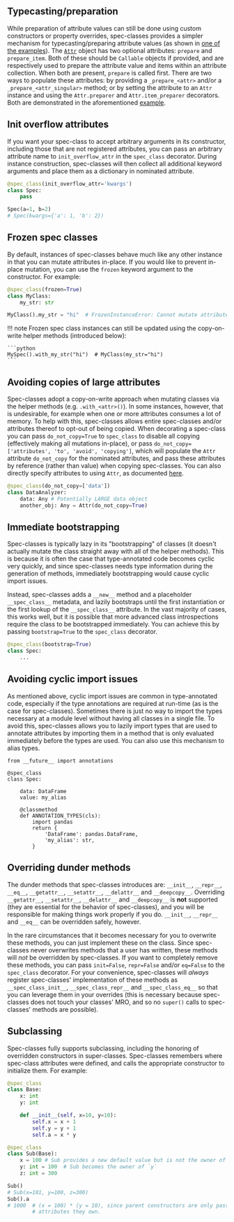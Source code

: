 ## Typecasting/preparation

While preparation of attribute values can still be done using custom
constructors or property overrides, spec-classes provides a simpler mechanism
for typecasting/preparing attribute values (as shown in
[one of the examples](../examples/preparation.md)). The [`Attr`](special_types.md#Attr)
object has two optional attributes: `prepare` and `prepare_item`. Both of these
should be `Callable` objects if provided, and are respectively used to prepare
the attribute value and items within an attribute collection. When both are
present, `prepare` is called first. There are two ways to populate these
attributes: by providing a `_prepare_<attr>` and/or a `_prepare_<attr_singular>`
method; or by setting the attribute to an `Attr` instance and using the
`Attr.preparer` and `Attr.item_preparer` decorators. Both are demonstrated
in the aforementioned [example](../examples/preparation.md).

## Init overflow attributes
If you want your spec-class to accept arbitrary arguments in its constructor,
including those that are not registered attributes, you can pass an arbitrary
attribute name to `init_overflow_attr` in the `spec_class` decorator. During
instance construction, spec-classes will then collect all additional keyword
arguments and place them as a dictionary in nominated attribute.

```python
@spec_class(init_overflow_attr='kwargs')
class Spec:
    pass

Spec(a=1, b=2)
# Spec(kwargs={'a': 1, 'b': 2})
```

## Frozen spec classes

By default, instances of spec-classes behave much like any other instance in
that you can mutate attributes in-place. If you would like to prevent in-place mutation, you
can use the `frozen` keyword argument to the constructor. For example:

```python
@spec_class(frozen=True)
class MyClass:
    my_str: str

MyClass().my_str = "hi"  # FrozenInstanceError: Cannot mutate attribute `my_str` of frozen spec class `MySpec`.
```

!!! note
    Frozen spec class instances can still be updated using the copy-on-write
    helper methods (introduced below):

    ```python
    MySpec().with_my_str("hi")  # MyClass(my_str="hi")
    ```

## Avoiding copies of large attributes

Spec-classes adopt a copy-on-write approach when mutating classes via the
helper methods (e.g. `.with_<attr>()`). In some instances, however, that is
undesirable, for example when one or more attributes consumes a lot of memory.
To help with this, spec-classes allows entire spec-classes and/or attributes
thereof to opt-out of being copied. When decorating a spec-class you can pass
`do_not_copy=True` to `spec_class` to disable all copying (effectively making all mutations
in-place), or pass `do_not_copy=['attributes', 'to', 'avoid', 'copying']`, which
will populate the `Attr` attribute `do_not_copy` for the nominated attributes,
and pass these attributes by reference (rather than value) when copying
spec-classes. You can also directly specify attributes to using `Attr`, as
documented [here](special_types.md#Attr).

```python
@spec_class(do_not_copy=['data'])
class DataAnalyzer:
    data: Any # Potentially LARGE data object
    another_obj: Any = Attr(do_not_copy=True)
```

## Immediate bootstrapping

Spec-classes is typically lazy in its "bootstrapping" of classes (it doesn't
actually mutate the class straight away with all of the helper methods). This is
because it is often the case that type-annotated code becomes cyclic very
quickly, and since spec-classes needs type information during the generation of
methods, immediately bootstrapping would cause cyclic import issues.

Instead, spec-classes adds a `__new__` method and a placeholder `__spec_class__`
metadata, and lazily bootstraps until the first instantiation or the first
lookup of the `__spec_class__` attribute. In the vast majority of cases, this
works well, but it is possible that more advanced class introspections require
the class to be bootstrapped immediately. You can achieve this by passing
`bootstrap=True` to the `spec_class` decorator.

```python
@spec_class(bootstrap=True)
class Spec:
    ...
```

## Avoiding cyclic import issues

As mentioned above, cyclic import issues are common in type-annotated code,
especially if the type annotations are required at run-time (as is the case for
spec-classes). Sometimes there is just no way to import the types necessary
at a module level without having all classes in a single file. To avoid this,
spec-classes allows you to lazily import types that are used to annotate
attributes by importing them in a method that is only evaluated immediately
before the types are used. You can also use this mechanism to alias types.

```
from __future__ import annotations

@spec_class
class Spec:

    data: DataFrame
    value: my_alias

    @classmethod
    def ANNOTATION_TYPES(cls):
        import pandas
        return {
            'DataFrame': pandas.DataFrame,
            'my_alias': str,
        }
```

## Overriding dunder methods

The dunder methods that spec-classes introduces are: `__init__`, `__repr__`,
`__eq__`, `__getattr__`, `__setattr__`, `__delattr__` and `__deepcopy__`.
Overriding `__getattr__`, `__setattr__`, `__delattr__` and `__deepcopy__` is
**not** supported (they are essential for the behavior of spec-classes), and you
will be responsible for making things work properly if you do. `__init__`,
`__repr__` and `__eq__` can be overridden safely, however.

In the rare circumstances that it becomes necessary for you to overwrite these
methods, you can just implement these on the class. Since spec-classes never
overwrites methods that a user has written, these methods will *not* be
overridden by spec-classes. If you want to completely remove these methods, you
can pass `init=False`, `repr=False` and/or `eq=False` to the `spec_class`
decorator. For your convenience, spec-classes will *always* register
spec-classes' implementation of these methods as `__spec_class_init__`,
`__spec_class_repr__` and `__spec_class_eq__` so that you can leverage them in
your overrides (this is necessary because spec-classes does not touch your
classes' MRO, and so no `super()` calls to spec-classes' methods are possible).

## Subclassing

Spec-classes fully supports subclassing, including the honoring of overridden
constructors in super-classes. Spec-classes remembers where spec-class
attributes were defined, and calls the appropriate constructor to initialize
them. For example:
```python
@spec_class
class Base:
    x: int
    y: int

    def __init__(self, x=10, y=10):
        self.x = x + 1
        self.y = y + 1
        self.a = x * y

@spec_class
class Sub(Base):
    x = 100 # Sub provides a new default value but is not the owner of `x`
    y: int = 100  # Sub becomes the owner of `y`
    z: int = 300

Sub()
# Sub(x=101, y=100, z=300)
Sub().a
# 1000  # (x = 100) * (y = 10), since parent constructors are only passed
        # attributes they own.
```
